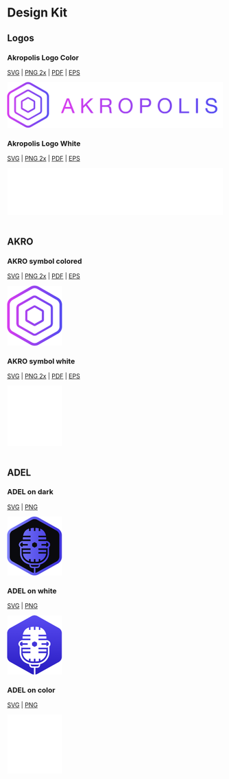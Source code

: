 # Design Kit

## **Logos**

### Akropolis Logo Color

[SVG](/images/design/full-logo-color/akropolis-logo-colored.svg) | [PNG 2x](/images/design/full-logo-color/akropolis-logo-colored@2x.png) | [PDF](/images/design/full-logo-color/akropolis-logo-colored.pdf) | [EPS](/images/design/full-logo-color/akropolis-logo-colored.esp)

<img width="512" src="/images/design/full-logo-color/akropolis-logo-colored@2x.png">

### Akropolis Logo White

[SVG](/images/design/full-logo-white/akropolis-logo-white.svg) | [PNG 2x](/images/design/full-logo-white/akropolis-logo-white@2x.png) | [PDF](/images/design/full-logo-white/akropolis-logo-white.pdf) | [EPS](/images/design/full-logo-white/akropolis-logo-white.esp)

<img width="512" src="/images/design/full-logo-white/akropolis-logo-white@2x.png">
<br/>
<br/>

## **AKRO**

### AKRO symbol colored

[SVG](/images/design/symbol-color/akro-symbol-colored.svg) | [PNG 2x](/images/design/symbol-color/akro-symbol-colored@2x.png) | [PDF](/images/design/symbol-color/akro-symbol-colored.pdf) | [EPS](/images/design/symbol-color/akro-symbol-colored.esp)

<img width="128" src="/images/design/symbol-color/akro-symbol-colored@2x.png">

### AKRO symbol white

[SVG](/images/design/symbol-white/akro-symbol-white.svg) | [PNG 2x](/images/design/symbol-white/akro-symbol-white@2x.png) | [PDF](/images/design/symbol-white/akro-symbol-white.pdf) | [EPS](/images/design/symbol-white/akro-symbol-white.esp)

<img width="128" src="/images/design/symbol-white/akro-symbol-white@2x.png">
<br/>
<br/>

## **ADEL**

### ADEL on dark

[SVG](/images/design/adel/adelondark.svg) | [PNG](/images/design/adel/adelondark.png) 

<img width="128" src="/images/design/adel/adelondark.png">

### ADEL on white

[SVG](/images/design/adel/adelonwhite.svg) | [PNG](/images/design/adel/adelonwhite.png) 

<img width="128" src="/images/design/adel/adelonwhite.png">

### ADEL on color

[SVG](/images/design/adel/adeloncolor.svg) | [PNG](/images/design/adel/adeloncolor.png) 

<img width="128" src="/images/design/adel/adeloncolor.png">

<br/>
<br/>